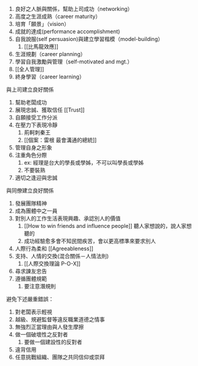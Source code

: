1. 良好之人脈與關係，幫助上司成功（networking）
2. 高度之生涯成熟（career maturity）
3. 培育「願景」（vision）
4. 成就的達成(performance accomplishment)
5. 自我說服(self persuasion)與建立學習楷模（model-building）
	1. [[比馬龍效應]]
6. 生涯規劃（career planning）
7. 學習自我激勵與管理（self-motivated and mgt.）
8. [[全人管理]] 
9. 終身學習（career learning）

與上司建立良好關係
1. 幫助老闆成功
2. 展現忠誠、獲取信任 [[Trust]]
3. 自願接受工作分派
4. 在壓力下表現冷靜
	1. 荊軻刺秦王
	2. [[個案：雷根 最會溝通的總統]]
5. 管理自身之形象
6. 注重角色分際
	1. ex: 經理是台大的學長或學姊，不可以叫學長或學姊
	2. 不要裝熟
7. 適切之逢迎與忠誠

與同僚建立良好關係
1. 發展團隊精神
2. 成為團體中之一員
3. 對別人的工作生活表現興趣、承認別人的價值
	1. [[How to win friends and influence people]] 聽人家想說的，說人家想聽的
	2. 成功經驗愈多會不知民間疾苦，會以更高標準來要求別人
4. 人際行為柔和 [[Agreeableness]]
5. 支持、人情的交換(混合關係－人情法則) 
	1. [[人際交換理論 P-O-X]]
6. 尋求諫友忠告
7. 遵循團體規範
	1. 要注意潛規則

避免下述嚴重錯誤：
1. 對老闆表示輕視
2. 越級、規避監督等違反職業道德之情事
3. 無強烈正當理由與人發生摩擦
4. 做一個破壞性之反對者
	1. 要做一個建設性的反對者
5. 違背信用
6. 任意挑戰組織、團隊之共同信仰或崇拜